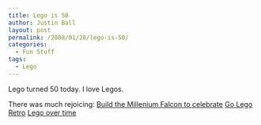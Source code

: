 ```yaml
---
title: Lego is 50
author: Justin Ball
layout: post
permalink: /2008/01/28/lego-is-50/
categories:
  - Fun Stuff
tags:
  - Lego
---
```


Lego turned 50 today. I love Legos.

There was much rejoicing:
[Build the Millenium Falcon to celebrate][1]
[Go Lego Retro][2]
[Lego over time][3]

 [1]: http://www.boingboing.net/2008/01/28/bbtv-50-years-of-leg.html
 [2]: http://www.news.com/2300-1041_3-6228039-1.html?part=rss&tag=6228039&subj=news
 [3]: http://gizmodo.com/349509/lego-brick-timeline-50-years-of-building-frenzy-and-curiosities